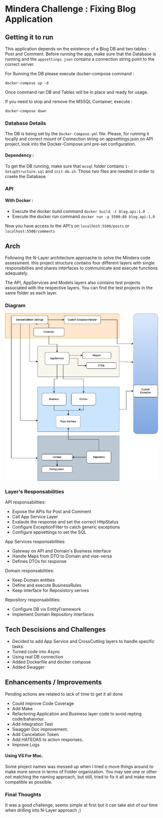 # Mindera Challenge : Fixing Blog Application

## Getting it to run

This application depends on the existence of a Blog DB and two tables : Post and Comment.
Before running the app, make sure that the Database is running and the `appsettings.json` contains a connection string point to the correct server.

For Running the DB please execute docker-compose command :

```
docker-compose up -d 
```
Once command ran DB and Tables will be in place and ready for usage. 

If you need to stop and remove the MSSQL Container, execute :
```
docker-compose down 
```


### Database Details

The DB is being set by the `Docker-Compose.yml` file. Please, for running it locally and correct mount of Connection string on appsettings.json on  API project, look into the Docker-Compose.yml pre-set configuration.  

#### Dependency :
 To get the DB running, make sure that `mssql` folder contains `1-SetupStructure.sql` and `init-db.sh`. Those two files are needed in order to craete the Database. 



### API

#### With Docker : 
 - Execute the docker build command ` docker build -t blog.api:1.0 . ` 
 - Execute the docker run command `docker run -p 5500:80 blog.api:1.0`


 Now you have access to the API's on `localhost:5500/posts` or `localhost:5500/comments`

## Arch

Following the N-Layer architecture approache to solve the Mindera code assessment.
this project structure contains four different layers with single responsiblities and shares interfaces to communicate and execute functions adequately. 

The API, AppServices and Models layers also contains test projects associated with the respective layers. You can find the test projects in the same folder as each layer.

### Diagram
![top view](./documentation-resources/arch.jpg)


### Layer's Responsabilities 

API responsabilities:
- Expose the APIs for Post and Comment 
- Call App Service Layer 
- Evalaute the response and set the correct HttpStatus
- Configure ExceptionFilter to catch generic exceptions
- Configure appsettings to set the SQL 

App Services responsabilities:
- Gateway on API and Domain's  Business interface
- Handle Maps from DTO to Domain and vise-versa
- Defines DTOs for response

Domain responsabilities:
- Keep Domain entities
- Define and execute BusinessRules
- Keep interface for Reposistory serives

Repository responsabilities:
- Configure DB vis EntityFramework
- Implement Domain Repository interfaces



## Tech Descisions and Challenges

- Decided to add App Service and CrossCutting layers to handle specific tasks
- Turned code into Async
- Using real DB connection
- Added Dockerfile and docker compose
- Added Swagger

## Enhancements / Improvements

Pending actions are related to lack of time to get it all done

- Could improve Code Coverage 
- Add Make 
- Refactoring Application and Business layer code to avoid repting code/bahaivour.
- Add Integration Test
- Swagger Doc improvement.
- Add Cancelation Token
- Add HATEOAS to action responses.
- Improve Logs


#### Using VS For Mac.
Some project names was messed up when I tried o move things around to make more sence in terms of Folder organization. You may see one or other not matching the naming approach, but still, tried to fix it all and make more compatible as possible. 



### Final Thoughts

It was a good challenge, seems simple at first but it can take alot of our time when drilling into N-Layer approach ;)